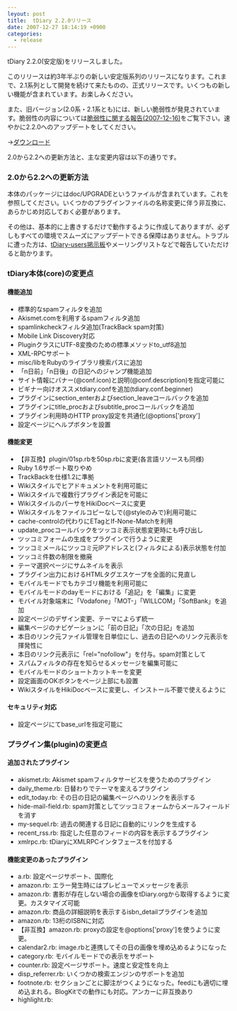 ```yaml
---
leyout: post
title:  tDiary 2.2.0リリース
date: 2007-12-27 18:14:19 +0900
categories:
  - release
---
```

tDiary 2.2.0(安定版)をリリースしました。

このリリースは約3年半ぶりの新しい安定版系列のリリースになります。これまで、2.1系列として開発を続けて来たものの、正式リリースです。いくつもの新しい機能が含まれています。お楽しみください。

また、旧バージョン(2.0系・2.1系とも)には、新しい脆弱性が発見されています。脆弱性の内容については[脆弱性に関する報告(2007-12-16)](20071215.html)をご覧下さい。速やかに2.2.0へのアップデートをしてください。

→[ダウンロード](http://www.tdiary.org/20021112.html)

2.0から2.2への更新方法と、主な変更内容は以下の通りです。

### 2.0から2.2への更新方法
本体のパッケージにはdoc/UPGRADEというファイルが含まれています。これを参照してください。いくつかのプラグインファイルの名称変更に伴う非互換に、あらかじめ対応しておく必要があります。

その他は、基本的に上書きするだけで動作するように作成してありますが、必ずしもすべての環境でスムーズにアップデートできる保障はありません。トラブルに遭った方は、[tDiary-users掲示板](http://tdiary-users.sourceforge.jp/cgi-bin/wforum/wforum.cgi)やメーリングリストなどで報告していただけると助かります。

### tDiary本体(core)の変更点
#### 機能追加
* 標準的なspamフィルタを追加
* Akismet.comを利用するspamフィルタ追加
* spamlinkcheckフィルタ追加(TrackBack spam対策)
* Mobile Link Discovery対応
* PluginクラスにUTF-8変換のための標準メソッドto_utf8追加
* XML-RPCサポート
* misc/libをRubyのライブラリ検索パスに追加
* 「n日前」「n日後」の日記へのジャンプ機能追加
* サイト情報にバナー(@conf.icon)と説明(@conf.description)を指定可能に
* ビギナー向けオススメtdiary.confを追加(tdiary.conf.beginner)
* プラグインにsection_enterおよびsection_leaveコールバックを追加
* プラグインにtitle_procおよびsubtitle_procコールバックを追加
* プラグイン利用時のHTTP proxy設定を共通化(@options['proxy']
* 設定ページにヘルプボタンを設置

#### 機能変更
* 【非互換】plugin/01sp.rbを50sp.rbに変更(各言語リソースも同様)
* Ruby 1.6サポート取りやめ
* TrackBackを仕様1.2に準拠
* Wikiスタイルでヒアドキュメントを利用可能に
* Wikiスタイルで複数行プラグイン表記を可能に
* WikiスタイルのパーサをHikiDocベースに変更
* Wikiスタイルをファイルコピーなしで(@styleのみで)利用可能に
* cache-controlの代わりにETagとIf-None-Matchを利用
* update_procコールバックをツッコミ表示状態変更時にも呼び出し
* ツッコミフォームの生成をプラグインで行うように変更
* ツッコミメールにツッコミ元IPアドレスと(フィルタによる)表示状態を付加
* ツッコミ件数の制限を撤廃
* テーマ選択ページにサムネイルを表示
* プラグイン出力におけるHTMLタグエスケープを全面的に見直し
* モバイルモードでもカテゴリ機能を利用可能に
* モバイルモードのdayモードにおける「追記」を「編集」に変更
* モバイル対象端末に「Vodafone」「MOT-」「WILLCOM」「SoftBank」を追加
* 設定ページのデザイン変更、テーマによらず統一
* 編集ページのナビゲーションに「前の日記」「次の日記」を追加
* 本日のリンク元ファイル管理を日単位にし、過去の日記へのリンク元表示を揮発性に
* 本日のリンク元表示に「rel="nofollow"」を付与。spam対策として
* スパムフィルタの存在を知らせるメッセージを編集可能に
* モバイルモードのショートカットキーを変更
* 設定画面のOKボタンをページ上部にも設置
* WikiスタイルをHikiDocベースに変更し、インストール不要で使えるように

#### セキュリティ対応
*  設定ページにてbase_urlを指定可能に

### プラグイン集(plugin)の変更点
#### 追加されたプラグイン
* akismet.rb: Akismet spamフィルタサービスを使うためのプラグイン
* daily_theme.rb: 日替わりでテーマを変えるプラグイン
* edit_today.rb: その日の日記の編集ページへのリンクを表示する
* hide-mail-field.rb: spam対策としてツッコミフォームからメールフィールドを消す
* my-sequel.rb: 過去の関連する日記に自動的にリンクを生成する
* recent_rss.rb: 指定した任意のフィードの内容を表示するプラグイン
* xmlrpc.rb: tDiaryにXMLRPCインタフェースを付加する

#### 機能変更のあったプラグイン
* a.rb: 設定ページサポート、国際化
* amazon.rb: エラー発生時にはプレビューでメッセージを表示
* amazon.rb: 書影が存在しない場合の画像をtDiary.orgから取得するように変更。カスタマイズ可能
* amazon.rb: 商品の詳細説明を表示するisbn_detailプラグインを追加
* amazon.rb: 13桁のISBNに対応
* 【非互換】amazon.rb: proxyの設定を@options['proxy']を使うように変更。
* calendar2.rb: image.rbと連携してその日の画像を埋め込めるようになった
* category.rb: モバイルモードでの表示をサポート
* counter.rb: 設定ページサポート。速度と安定性を向上
* disp_referrer.rb: いくつかの検索エンジンのサポートを追加
* footnote.rb: セクションごとに脚注がつくようになった。feedにも適切に埋め込まれる。BlogKitでの動作にも対応。アンカーに非互換あり
* highlight.rb: <title>タグに選択中のセクションのサブタイトルを設定
* jdate.rb: contribパッケージに移動
* kw.rb: UTF-8をサポート
* 【非互換】makerss.rb: ツッコミ抜きのフィードも同時に生成可能になった。makerss.hidecommentオプションは撤廃
* makerss.rb: フィードの本文中に「ツッコミを入れる」リンクを付加
* makerss.rb: 日記更新時にフィードも更新するかどうか選択可能になった
* makerss.rb: Mobile Link Discoveryをサポート
* 【非互換】recent_comment.rb, recent_comment3.rb: 順序なしリストを使うようにHTMLを変更
* 【非互換】recent_comment.rb, recent_comment3.rb: 設定ページを設け、オプションを全廃
* recent_trackback3.rb, recent_comment3.rb: ツリービューをサポート
* 【非互換】recent_trackback3.rb: 順序なしリストを使うようにHTMLを変更し、recent_trackback3.seオプションを撤廃
* search_control.rb: カテゴリーページは検索エンジンに登録しないように強制
* search_form.rb: 検索キーワードを展開するextract_search_keywordプラグインを追加
* tb-send.rb: TrackBack仕様1.2に準拠
* 【非互換】title_list.rb, recent_list.rb: 順序なしリストを使うようにHTMLを変更
* windex.rb: contribパッケージに移動
* XSS対策のため出力時エスケープ処理を徹底
* 国際化を徹底
* feedやTrackBackを出力する場合の文字コードをUTF-8に統一
* 更新および設定ページ内のラジオボタン/チェックボックスでラベルのクリックでも動作するように
* セキュアモードでは動作しないプラグインをセキュアモードから使った場合にメッセージを表示

### テーマ集(theme)に追加された新しいテーマ
* 90
* te
* vi
* lcd
* yae
* zef
* query111or
* aqua
* city
* memo
* mixi
* navy
* noto
* pict
* soda
* town
* ymck
* manuscript-brown
* manuscript-green
* green-tea
* wall5_tatami
* dot-lime
* dot-pink
* artnouveau-green
* delta
* tour-de-hokkaido
* dot-orange
* hatena_cinnamon
* jungler
* monochrome
* lcars
* utsusemi
* memo2
* memo3
* pearl
* orkut
* wall1
* wall2
* wall3
* wall4
* web20
* quirky2
* chiffon_pink
* chiffon_skyblue
* 3minutes
* hatena_japanese
* hatena_savanna-red
* dot-sky
* mixi-green
* bistro_menu
* black-blue
* nut-brown
* kurenai
* blackboard
* hatena-red
* hatena-lime
* hatena-pink
* glass_emerald
* soft-gold
* hatena_water
* dotted_line-green
* hatena_leaf
* hatena_rainyseason
* pokke-orange
* glass_light_blue
* kitchen-natural
* hatena_savanna-green
* leafgreen
* choochoo
* dotted_line-blue
* halloween
* dotted_line-red
* ginkgo
* artnouveau-red
* black-green
* asterisk-maroon
* widthfix
* mt_fuji
* pokke-blue
* kasumi
* artnouveau-blue
* asterisk-orange
* hazakura
* mini-g
* mini-p
* mirage
* momiji
* glass_orange
* glass_purple
* quirky
* shirakaba
* colorlabel
* glass_green
* hatena-black
* hatena-brown
* asterisk-lightgray
* rim-mizuiro
* hatena-green
* chiffon_leafgreen
* query000
* query011
* query101
* query110
* hatena-sepia
* hatena-white
* glass_yellow
* mixi-blue
* mixi-pink
* kitchen-french
* blue-dash
* rim-daidaiiro
* rim-fujiiro
* asterisk-blue
* asterisk-pink
* pastelpink
* hatena-lightblue
* hatena-lightgray
* hatena-orange
* hatena-purple
* hatena-darkgray
* black-red
* britannian
* rim-tanpopoiro
* hatena_savanna-blue
* rim-wakabairo
* kitchen-classic
* rim-sakurairo
* glass_blue
* glass_pink
* cherry_blossom_r
* glass_red
* smoking_gray

### BlogKitの変更点
#### 機能追加
* blog-style.rb: BlogKit独自のスタイルを設定するプラグイン。BlogKit運用時に有効化(ほぼ)必須。archive.rbから独立
* title-link.rb: 記事のタイトルをPermalinkへのリンクにするプラグイン

#### 機能変更
* 【非互換】recent-entry.rb: recent-entry2.rbとマージ。recent-entry2.rbは廃止
* title-navi.rb: 編集時に前後の記事に移動するリンクを表示
* whatsnew-list.rb: フィードの文字コードをUTF-8に固定
* whatsnew-list.rb: 記事更新時にフィードも更新するかどうか選択可能に
* whatsnew-list.rb: Mobile Link Discoveryをサポート
* whatsnew-list.rb: feed本文中にコメントとTrackBackの数を含めた
* セキュアモードでは動作しないプラグインをセキュアモードから使った場合にメッセージを表示

